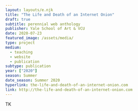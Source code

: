 ```yaml
---
layout: layouts/e.njk
title: "The Life and Death of an Internet Onion"
draft: true
subtitle: perennial web anthology
publisher: Yale School of Art & VCU
date: 2020-07-23
featured_image: /assets/media/
type: project
medium:
  - teaching
  - website
  - publication
subtype: publication
year: ["2020"]
season: Summer
date_season: Summer 2020
hyperlink: the-life-and-death-of-an-internet-onion.com
link: http://the-life-and-death-of-an-internet-onion.com
---
```


TK
